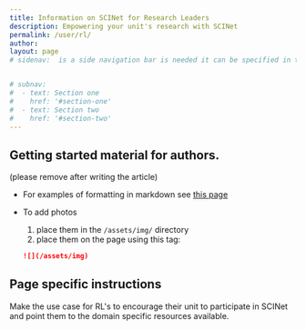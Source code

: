 ```yaml
---
title: Information on SCINet for Research Leaders
description: Empowering your unit's research with SCINet
permalink: /user/rl/
author:
layout: page
# sidenav:  is a side navigation bar is needed it can be specified in the _data/navigation.yml file


# subnav:
#  - text: Section one
#    href: '#section-one'
#  - text: Section two
#    href: '#section-two'
---
```


## Getting started material for authors.
(please remove after writing the article)

* For examples of formatting in markdown see [this page](/theme/)
* To add photos
  1. place them in the `/assets/img/` directory
  2. place them on the page using this tag:

  ```markdown
  ![](/assets/img)

  ```

## Page specific instructions

Make the use case for  RL's to encourage their unit to participate in SCINet
and point them to the domain specific resources available.

